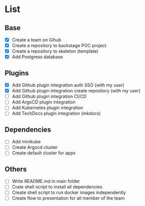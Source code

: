 # List

## Base

- [X] Create a team on Gihub
- [X] Create a repository to backstage POC project
- [X] Create a repository to skeleton (template)
- [X] Add Postgress database

## Plugins

- [X] Add Github plugin integration auth SSO (with my user)
- [X] Add Github plugin integration create repository (with my user)
- [ ] Add Github plugin integration CI/CD
- [ ] Add ArgoCD plugin integration
- [ ] Add Kubernetes plugin integration
- [ ] Add TechDocs plugin integration (mkdocs)

## Dependencies

- [ ] Add minikube
- [ ] Create Argocd cluster
- [ ] Create default cluster for apps

## Others

- [ ] Write README.md in main folder
- [ ] Crate shell script to install all dependencies
- [ ] Create shell script to run docker images independently
- [ ] Create flow to presentation for all member of the team
